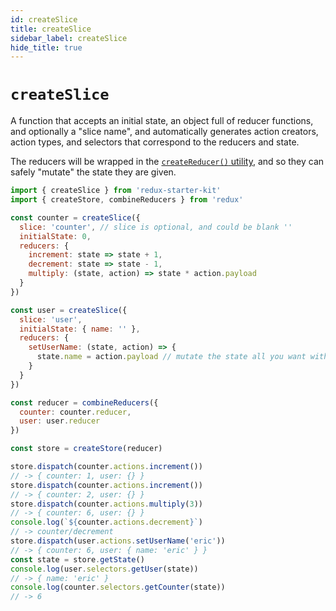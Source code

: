 ```yaml
---
id: createSlice
title: createSlice
sidebar_label: createSlice
hide_title: true
---
```


# `createSlice`


A function that accepts an initial state, an object full of reducer functions, and optionally a "slice name", and automatically generates action creators, action types, and selectors that correspond to the reducers and state.

The reducers will be wrapped in the [`createReducer()` utility](createReducer.md), and so they can safely "mutate" the state they are given.

```js
import { createSlice } from 'redux-starter-kit'
import { createStore, combineReducers } from 'redux'

const counter = createSlice({
  slice: 'counter', // slice is optional, and could be blank ''
  initialState: 0,
  reducers: {
    increment: state => state + 1,
    decrement: state => state - 1,
    multiply: (state, action) => state * action.payload
  }
})

const user = createSlice({
  slice: 'user',
  initialState: { name: '' },
  reducers: {
    setUserName: (state, action) => {
      state.name = action.payload // mutate the state all you want with immer
    }
  }
})

const reducer = combineReducers({
  counter: counter.reducer,
  user: user.reducer
})

const store = createStore(reducer)

store.dispatch(counter.actions.increment())
// -> { counter: 1, user: {} }
store.dispatch(counter.actions.increment())
// -> { counter: 2, user: {} }
store.dispatch(counter.actions.multiply(3))
// -> { counter: 6, user: {} }
console.log(`${counter.actions.decrement}`)
// -> counter/decrement
store.dispatch(user.actions.setUserName('eric'))
// -> { counter: 6, user: { name: 'eric' } }
const state = store.getState()
console.log(user.selectors.getUser(state))
// -> { name: 'eric' }
console.log(counter.selectors.getCounter(state))
// -> 6
```